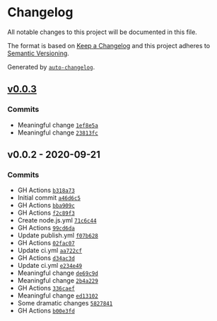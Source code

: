 # Changelog

All notable changes to this project will be documented in this file.

The format is based on [Keep a Changelog](https://keepachangelog.com/en/1.0.0/)
and this project adheres to [Semantic Versioning](https://semver.org/spec/v2.0.0.html).

Generated by [`auto-changelog`](https://github.com/CookPete/auto-changelog).

## [v0.0.3](https://github.com//RIP21/react-hanger-clone-for-course.git/compare/v0.0.2...v0.0.3)

### Commits

- Meaningful change [`1ef8e5a`](https://github.com//RIP21/react-hanger-clone-for-course.git/commit/1ef8e5aaef455d4394998fe91da2b1f617046dd5)
- Meaningful change [`23813fc`](https://github.com//RIP21/react-hanger-clone-for-course.git/commit/23813fc01aebdce287da3ebc60fb6f62a16ade68)

## v0.0.2 - 2020-09-21

### Commits

- GH Actions [`b318a73`](https://github.com//RIP21/react-hanger-clone-for-course.git/commit/b318a7304e8fadb51ed1cad2d65ef19a15814236)
- Initial commit [`a46d6c5`](https://github.com//RIP21/react-hanger-clone-for-course.git/commit/a46d6c5a1e1c4d18d914f35fa2d7acb09a3087b7)
- GH Actions [`bba909c`](https://github.com//RIP21/react-hanger-clone-for-course.git/commit/bba909c1d8117001364bc87553375b26e80ad643)
- GH Actions [`f2c89f3`](https://github.com//RIP21/react-hanger-clone-for-course.git/commit/f2c89f36f80dcf44dfbf26f0b9e0aae4864aecc4)
- Create node.js.yml [`71c6c44`](https://github.com//RIP21/react-hanger-clone-for-course.git/commit/71c6c44ce876ea746ff2fbb2386e89900ddcd2f6)
- GH Actions [`99cd6da`](https://github.com//RIP21/react-hanger-clone-for-course.git/commit/99cd6da8c60676bddf78059e416f445b92a545bf)
- Update publish.yml [`f07b628`](https://github.com//RIP21/react-hanger-clone-for-course.git/commit/f07b6288a489b5b2f6a7fcbad2a154dc7bc4a1e9)
- GH Actions [`02fac07`](https://github.com//RIP21/react-hanger-clone-for-course.git/commit/02fac0706111c29e2bdce3d1f63dabf0e23654b1)
- Update ci.yml [`aa722cf`](https://github.com//RIP21/react-hanger-clone-for-course.git/commit/aa722cfd5a7903edfcb1ce218c9b4e3e1d430890)
- GH Actions [`d34ac3d`](https://github.com//RIP21/react-hanger-clone-for-course.git/commit/d34ac3df96b39e61ed90bf89cc9cdeb5d9b0fa9d)
- Update ci.yml [`e234e49`](https://github.com//RIP21/react-hanger-clone-for-course.git/commit/e234e491c561b54aa8b4e416467ee07a84e70dce)
- Meaningful change [`de69c9d`](https://github.com//RIP21/react-hanger-clone-for-course.git/commit/de69c9d93b579cfaabc64c2b9c54c2c2fe1c227b)
- Meaningful change [`2b4a229`](https://github.com//RIP21/react-hanger-clone-for-course.git/commit/2b4a2295c1a3a0ef0523a09cc780e109d0e808c0)
- GH Actions [`336caef`](https://github.com//RIP21/react-hanger-clone-for-course.git/commit/336caef7d538feb781796e742035791802830f85)
- Meaningful change [`ed13102`](https://github.com//RIP21/react-hanger-clone-for-course.git/commit/ed13102bebacba9ef7f72274ae2d2cd98d088c92)
- Some dramatic changes [`5827841`](https://github.com//RIP21/react-hanger-clone-for-course.git/commit/5827841c070b36192f6c3f88ea4aee00d5acdcd1)
- GH Actions [`b00e3fd`](https://github.com//RIP21/react-hanger-clone-for-course.git/commit/b00e3fdb89000410b6a03769e75dd3d8cd5beff0)
